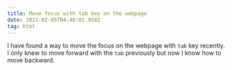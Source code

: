 ```yaml
---
title: Move focus with tab key on the webpage
date: 2021-02-05T04:48:01.958Z
tag: html
---
```

I have found a way to move the focus on the webpage with `tab` key recently. I only knew to move forward with the `tab` previously but now I know how to move backward.
